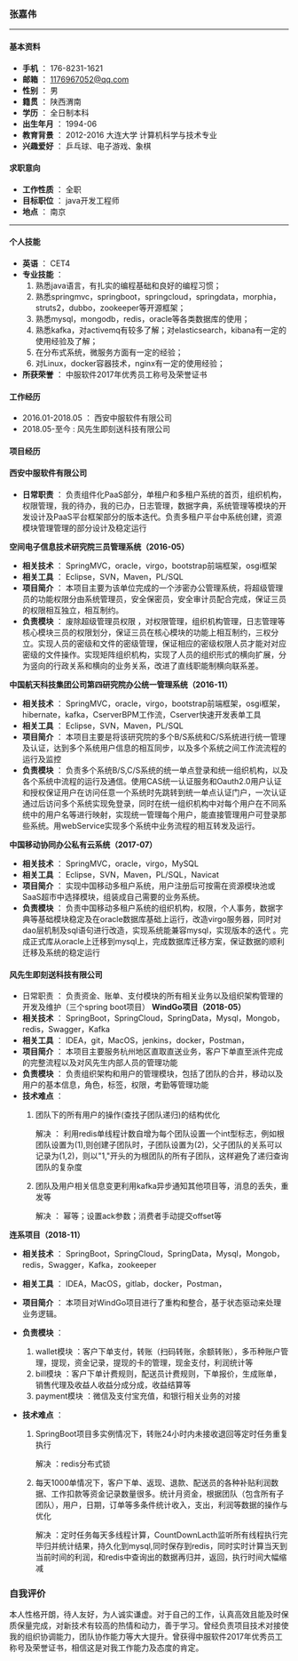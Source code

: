### 张嘉伟
---
#### 基本资料
+ **手机** ： 176-8231-1621
+ **邮箱** ： [1176967052@qq.com]()
+ **性别** ： 男
+ **籍贯** ： 陕西渭南
+ **学历** ： 全日制本科
+ **出生年月** ： 1994-06
+ **教育背景** ： 2012-2016 大连大学 计算机科学与技术专业
+ **兴趣爱好** ： 乒乓球、电子游戏、象棋 

#### 求职意向
+ **工作性质** ： 全职
+ **目标职位** ： java开发工程师
+ **地点** ： 南京
---
#### 个人技能
+ **英语** ： CET4
+ **专业技能** ： 
  1. 熟悉java语言，有扎实的编程基础和良好的编程习惯；
  2. 熟悉springmvc，springboot，springcloud，springdata，morphia，struts2，dubbo，zookeeper等开源框架；
  3. 熟悉mysql，mongodb，redis，oracle等各类数据库的使用；
  4. 熟悉kafka，对activemq有较多了解；对elasticsearch，kibana有一定的使用经验及了解；
  5. 在分布式系统，微服务方面有一定的经验；
  6. 对Linux，docker容器技术，nginx有一定的使用经验；
+ **所获荣誉** ： 中服软件2017年优秀员工称号及荣誉证书
#### 工作经历
+ 2016.01-2018.05 ： 西安中服软件有限公司
+ 2018.05-至今 : 风先生即刻送科技有限公司
#### 项目经历
#### 西安中服软件有限公司
+ **日常职责** ： 负责组件化PaaS部分，单租户和多租户系统的首页，组织机构，权限管理，我的待办，我的已办，日志管理，数据字典，系统管理等模块的开发设计及PaaS平台框架部分的版本迭代。负责多租户平台中系统创建，资源模块管理管理的部分设计及稳定运行

**空间电子信息技术研究院三员管理系统（2016-05）**  
+ **相关技术** ： SpringMVC，oracle，virgo，bootstrap前端框架，osgi框架 
+ **相关工具** ： Eclipse，SVN，Maven，PL/SQL
+ **项目简介** ： 本项目主要为该单位完成的一个涉密办公管理系统，将超级管理员的功能权限分由系统管理员，安全保密员，安全审计员配合完成，保证三员的权限相互独立，相互制约。 
+ **负责模块** ： 废除超级管理员权限 ，对权限管理，组织机构管理，日志管理等核心模块三员的权限划分，保证三员在核心模块的功能上相互制约，三权分立。实现人员的密级和文件的密级管理，保证相应的密级权限人员才能对对应密级的文件操作。实现矩阵组织机构，实现了人员的组织形式的横向扩展，分为竖向的行政关系和横向的业务关系，改进了直线职能制横向联系差。

**中国航天科技集团公司第四研究院办公统一管理系统（2016-11）**
+ **相关技术** ： SpringMVC，oracle，virgo，bootstrap前端框架，osgi框架，hibernate，kafka，CserverBPM工作流，Cserver快速开发表单工具
+ **相关工具** ： Eclipse，SVN，Maven，PL/SQL
+ **项目简介** ： 本项目主要是将该研究院的多个B/S系统和C/S系统进行统一管理及认证，达到多个系统用户信息的相互同步，以及多个系统之间工作流流程的运行及监控
+ **负责模块** ： 负责多个系统B/S,C/S系统的统一单点登录和统一组织机构，以及各个系统中流程的运行及通信。使用CAS统一认证服务和Oauth2.0用户认证和授权保证用户在访问任意一个系统时先跳转到统一单点认证门户，一次认证通过后访问多个系统实现免登录，同时在统一组织机构中对每个用户在不同系统中的用户名等进行映射，实现统一管理每个用户，能直接管理用户可登录那些系统。用webService实现多个系统中业务流程的相互转发及运行。

**中国移动协同办公私有云系统（2017-07）**
+ **相关技术** ： SpringMVC，oracle，virgo，MySQL
+ **相关工具** ： Eclipse，SVN，Maven，PL/SQL，Navicat
+ **项目简介** ： 实现中国移动多租户系统，用户注册后可按需在资源模块池或SaaS超市中选择模块，组装成自己需要的业务系统。
+ **负责模块** ： 负责中国移动多租户系统的组织机构，权限，个人事务，数据字典等基础模块稳定及在oracle数据库基础上运行，改造virgo服务器，同时对dao层机制及sql语句进行改造，实现系统能兼容mysql，实现版本的迭代 。完成正式库从oracle上迁移到mysql上，完成数据库迁移方案，保证数据的顺利迁移及系统的稳定运行

#### 风先生即刻送科技有限公司
+ 日常职责 ： 负责资金、账单、支付模块的所有相关业务以及组织架构管理的开发及维护（三个spring boot项目）
**WindGo项目（2018-05）**
+ **相关技术** ： SpringBoot，SpringCloud，SpringData，Mysql，Mongob，redis，Swagger，Kafka
+ **相关工具** ： IDEA，git，MacOS，jenkins，docker，Postman，
+ **项目简介** ： 本项目主要服务杭州地区直取直送业务，客户下单直至派件完成的完整流程以及对风先生内部人员的管理功能
+ **负责模块** ： 负责组织架构和用户的管理模块，包括了团队的合并，移动以及用户的基本信息，角色，标签，权限，考勤等管理功能
+ **技术难点** ： 
   1. 团队下的所有用户的操作(查找子团队递归)的结构优化
      
      解决 ： 利用redis单线程计数自增为每个团队设置一个int型标志，例如根团队设置为(1),则创建子团队时，子团队设置为(2)，父子团队的关系可以记录为(1,2)，则以"1,"开头的为根团队的所有子团队，这样避免了递归查询团队的复杂度
   
   2. 团队及用户相关信息变更利用kafka异步通知其他项目等，消息的丢失，重发等
      
      解决 ： 幂等；设置ack参数；消费者手动提交offset等

**连系项目（2018-11）**
+ **相关技术** ： SpringBoot，SpringCloud，SpringData，Mysql，Mongob，redis，Swagger，Kafka，zookeeper
+ **相关工具** ： IDEA，MacOS，gitlab，docker，Postman，
+ **项目简介** ： 本项目对WindGo项目进行了重构和整合，基于状态驱动来处理业务逻辑。
+ **负责模块** ： 
   
   1. wallet模块 ：客户下单支付，转账（扫码转账，余额转账），多币种账户管理，提现，资金记录，提现的卡的管理，现金支付，利润统计等
   2. bill模块 ：客户下单计费规则，配送员计费规则，下单报价，生成账单，销售代理及收益人收益分成分成，收益结算等
   3. payment模块 ：微信及支付宝充值，和银行相关业务的对接
+ **技术难点** ：
   1. SpringBoot项目多实例情况下，转账24小时内未接收退回等定时任务重复执行
      
      解决 ：redis分布式锁
      
   2. 每天1000单情况下，客户下单、返现、退款、配送员的各种补贴利润数据、工作扣款等资金记录数量很多。统计月资金，根据团队（包含所有子团队），用户，日期，订单等多条件统计收入，支出，利润等数据的操作与优化
      
      解决 ：定时任务每天多线程计算，CountDownLacth监听所有线程执行完毕归并统计结果，持久化到mysql,同时保存到redis，同时实时计算当天到当前时间的利润，和redis中查询出的数据再归并，返回，执行时间大幅缩减
   
### 自我评价
    
   本人性格开朗，待人友好，为人诚实谦虚。对于自己的工作，认真高效且能及时保质保量完成，对新技术有较高的热情和动力，善于学习。曾经负责项目技术对接使我的组织协调能力，团队协作能力等大大提升。曾获得中服软件2017年优秀员工称号及荣誉证书，相信这是对我工作能力及态度的肯定。   
